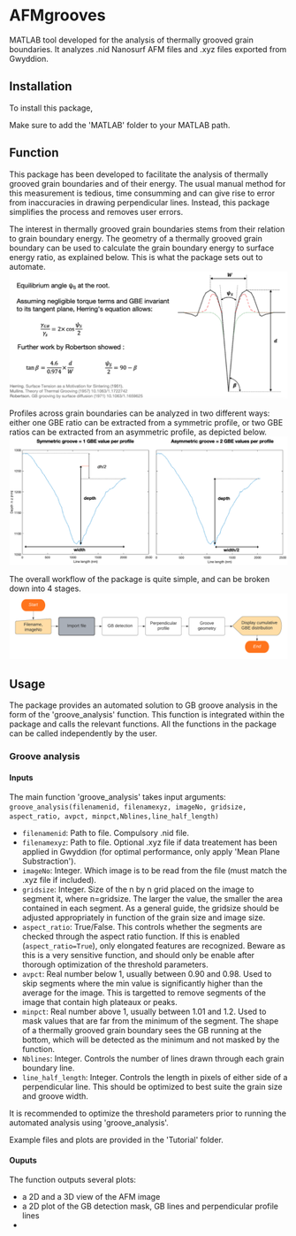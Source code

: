 # AFMgrooves
MATLAB tool developed for the analysis of thermally grooved grain boundaries. It analyzes .nid Nanosurf AFM files and .xyz files exported from Gwyddion.

## Installation
To install this package, 

Make sure to add the 'MATLAB' folder to your MATLAB path.


## Function
This package has been developed to facilitate the analysis of thermally grooved grain boundaries and of their energy. The usual manual method for this measurement is tedious, time consumming and can give rise to error from inaccuracies in drawing perpendicular lines. Instead, this package simplifies the process and removes user errors.

The interest in thermally grooved grain boundaries stems from their relation to grain boundary energy. The geometry of a thermally grooved grain boundary can be used to calculate the grain boundary energy to surface energy ratio, as explained below. This is what the package sets out to automate. 
![Screenshot](Images/GB_groove_geometry.png)

Profiles across grain boundaries can be analyzed in two different ways: either one GBE ratio can be extracted from a symmetric profile, or two GBE ratios can be extracted from an asymmetric profile, as depicted below.
![Screenshot](Images/Profiles.png)

The overall workflow of the package is quite simple, and can be broken down into 4 stages.
![Screenshot](Images/Workflow.png)


## Usage
The package provides an automated solution to GB groove analysis in the form of the 'groove_analysis' function. This function is integrated within the package and calls the relevant functions.
All the functions in the package can be called independently by the  user. 

### Groove analysis
#### Inputs
The main function 'groove_analysis' takes input arguments:
`groove_analysis(filenamenid, filenamexyz, imageNo, gridsize, aspect_ratio, avpct, minpct,Nblines,line_half_length)`

- `filenamenid`: Path to file. Compulsory .nid file.
- `filenamexyz`: Path to file. Optional .xyz file if data treatement has been applied in Gwyddion (for optimal performance, only apply 'Mean Plane Substraction').
- `imageNo`: Integer. Which image is to be read from the file (must match the .xyz file if included).
- `gridsize`: Integer. Size of the n by n grid placed on the image to segment it, where n=gridsize. The larger the value, the smaller the area contained in each segment. As a general guide, the gridsize should be adjusted appropriately in function of the grain size and image size.
- `aspect_ratio`: True/False. This controls whether the segments are checked through the aspect ratio function. If this is enabled (`aspect_ratio=True`), only elongated features are recognized. Beware as this is a very sensitive function, and should only be enable after thorough optimization of the threshold parameters.
- `avpct`: Real number below 1, usually between 0.90 and 0.98. Used to skip segments where the min value is significantly higher than the average for the image. This is targetted to remove segments of the image that contain high plateaux or peaks.
- `minpct`: Real number above 1, usually between 1.01 and 1.2. Used to mask values that are far from the minimum of the segment. The shape of a thermally grooved grain boundary sees the GB running at the bottom, which will be detected as the minimum and not masked by the function.
- `Nblines`: Integer. Controls the number of lines drawn through each grain boundary line. 
- `line_half_length`: Integer. Controls the length in pixels of either side of a perpendicular line. This should be optimized to best suite the grain size and groove width.

It is recommended to optimize the threshold parameters prior to running the automated analysis using 'groove_analysis'. 

Example files and plots are provided in the 'Tutorial' folder.

#### Ouputs
The function outputs several plots:
- a 2D and a 3D view of the AFM image
- a 2D plot of the GB detection mask, GB lines and perpendicular profile lines
- 


